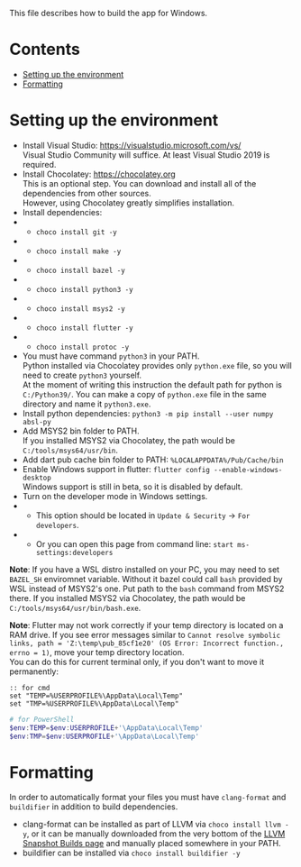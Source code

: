 
This file describes how to build the app for Windows.

# Contents

* [Setting up the environment](#setting-up-the-environment)
* [Formatting](#formatting)

# Setting up the environment

[comment]: # (Don't remove spaces at the end of lines, they force line breaks)
* Install Visual Studio: https://visualstudio.microsoft.com/vs/  
Visual Studio Community will suffice. At least Visual Studio 2019 is required.
* Install Chocolatey: https://chocolatey.org  
This is an optional step. You can download and install all of the dependencies from other sources.  
However, using Chocolatey greatly simplifies installation.
* Install dependencies:
* * `choco install git -y`
* * `choco install make -y`
* * `choco install bazel -y`
* * `choco install python3 -y`
* * `choco install msys2 -y`
* * `choco install flutter -y`
* * `choco install protoc -y`
* You must have command `python3` in your PATH.  
Python installed via Chocolatey provides only `python.exe` file, so you will need to create `python3` yourself.  
At the moment of writing this instruction the default path for python is `C:/Python39/`.
You can make a copy of `python.exe` file in the same directory and name it `python3.exe`.
* Install python dependencies: `python3 -m pip install --user numpy absl-py`
* Add MSYS2 bin folder to PATH.  
If you installed MSYS2 via Chocolatey, the path would be `C:/tools/msys64/usr/bin`.
* Add dart pub cache bin folder to PATH: `%LOCALAPPDATA%/Pub/Cache/bin`
* Enable Windows support in flutter: `flutter config --enable-windows-desktop`  
Windows support is still in beta, so it is disabled by default.
* Turn on the developer mode in Windows settings.
* * This option should be located in `Update & Security` → `For developers`.
* * Or you can open this page from command line: `start ms-settings:developers`

**Note**: If you have a WSL distro installed on your PC, you may need to set `BAZEL_SH` enviromnet variable.
Without it bazel could call `bash` provided by WSL instead of MSYS2's one.
Put path to the `bash` command from MSYS2 there.
If you installed MSYS2 via Chocolatey, the path would be `C:/tools/msys64/usr/bin/bash.exe`.

**Note**: Flutter may not work correctly if your temp directory is located on a RAM drive.
If you see error messages similar to
`Cannot resolve symbolic links, path = 'Z:\temp\pub_85cf1e20' (OS Error: Incorrect function., errno = 1)`,
move your temp directory location.  
You can do this for current terminal only, if you don't want to move it permanently:
```batch
:: for cmd
set "TEMP=%USERPROFILE%\AppData\Local\Temp"
set "TMP=%USERPROFILE%\AppData\Local\Temp"
```
```powershell
# for PowerShell
$env:TEMP=$env:USERPROFILE+'\AppData\Local\Temp'
$env:TMP=$env:USERPROFILE+'\AppData\Local\Temp'
```

# Formatting

[comment]: # (TODO add info about installing other tools)

In order to automatically format your files
you must have `clang-format` and `buildifier` in addition to build dependencies.

* clang-format can be installed as part of LLVM via `choco install llvm -y`,
or it can be manually downloaded from the very bottom
of the [LLVM Snapshot Builds page](https://llvm.org/builds/) and manually placed somewhere in your PATH.
* buildifier can be installed via `choco install buildifier -y`
